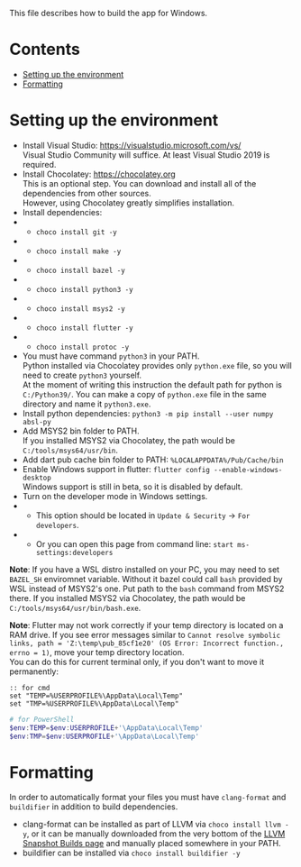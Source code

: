 
This file describes how to build the app for Windows.

# Contents

* [Setting up the environment](#setting-up-the-environment)
* [Formatting](#formatting)

# Setting up the environment

[comment]: # (Don't remove spaces at the end of lines, they force line breaks)
* Install Visual Studio: https://visualstudio.microsoft.com/vs/  
Visual Studio Community will suffice. At least Visual Studio 2019 is required.
* Install Chocolatey: https://chocolatey.org  
This is an optional step. You can download and install all of the dependencies from other sources.  
However, using Chocolatey greatly simplifies installation.
* Install dependencies:
* * `choco install git -y`
* * `choco install make -y`
* * `choco install bazel -y`
* * `choco install python3 -y`
* * `choco install msys2 -y`
* * `choco install flutter -y`
* * `choco install protoc -y`
* You must have command `python3` in your PATH.  
Python installed via Chocolatey provides only `python.exe` file, so you will need to create `python3` yourself.  
At the moment of writing this instruction the default path for python is `C:/Python39/`.
You can make a copy of `python.exe` file in the same directory and name it `python3.exe`.
* Install python dependencies: `python3 -m pip install --user numpy absl-py`
* Add MSYS2 bin folder to PATH.  
If you installed MSYS2 via Chocolatey, the path would be `C:/tools/msys64/usr/bin`.
* Add dart pub cache bin folder to PATH: `%LOCALAPPDATA%/Pub/Cache/bin`
* Enable Windows support in flutter: `flutter config --enable-windows-desktop`  
Windows support is still in beta, so it is disabled by default.
* Turn on the developer mode in Windows settings.
* * This option should be located in `Update & Security` → `For developers`.
* * Or you can open this page from command line: `start ms-settings:developers`

**Note**: If you have a WSL distro installed on your PC, you may need to set `BAZEL_SH` enviromnet variable.
Without it bazel could call `bash` provided by WSL instead of MSYS2's one.
Put path to the `bash` command from MSYS2 there.
If you installed MSYS2 via Chocolatey, the path would be `C:/tools/msys64/usr/bin/bash.exe`.

**Note**: Flutter may not work correctly if your temp directory is located on a RAM drive.
If you see error messages similar to
`Cannot resolve symbolic links, path = 'Z:\temp\pub_85cf1e20' (OS Error: Incorrect function., errno = 1)`,
move your temp directory location.  
You can do this for current terminal only, if you don't want to move it permanently:
```batch
:: for cmd
set "TEMP=%USERPROFILE%\AppData\Local\Temp"
set "TMP=%USERPROFILE%\AppData\Local\Temp"
```
```powershell
# for PowerShell
$env:TEMP=$env:USERPROFILE+'\AppData\Local\Temp'
$env:TMP=$env:USERPROFILE+'\AppData\Local\Temp'
```

# Formatting

[comment]: # (TODO add info about installing other tools)

In order to automatically format your files
you must have `clang-format` and `buildifier` in addition to build dependencies.

* clang-format can be installed as part of LLVM via `choco install llvm -y`,
or it can be manually downloaded from the very bottom
of the [LLVM Snapshot Builds page](https://llvm.org/builds/) and manually placed somewhere in your PATH.
* buildifier can be installed via `choco install buildifier -y`
